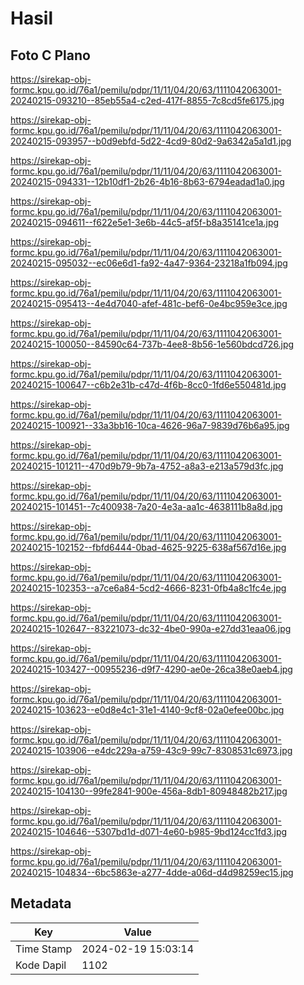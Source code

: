 # Hasil

## Foto C Plano

https://sirekap-obj-formc.kpu.go.id/76a1/pemilu/pdpr/11/11/04/20/63/1111042063001-20240215-093210--85eb55a4-c2ed-417f-8855-7c8cd5fe6175.jpg

https://sirekap-obj-formc.kpu.go.id/76a1/pemilu/pdpr/11/11/04/20/63/1111042063001-20240215-093957--b0d9ebfd-5d22-4cd9-80d2-9a6342a5a1d1.jpg

https://sirekap-obj-formc.kpu.go.id/76a1/pemilu/pdpr/11/11/04/20/63/1111042063001-20240215-094331--12b10df1-2b26-4b16-8b63-6794eadad1a0.jpg

https://sirekap-obj-formc.kpu.go.id/76a1/pemilu/pdpr/11/11/04/20/63/1111042063001-20240215-094611--f622e5e1-3e6b-44c5-af5f-b8a35141ce1a.jpg

https://sirekap-obj-formc.kpu.go.id/76a1/pemilu/pdpr/11/11/04/20/63/1111042063001-20240215-095032--ec06e6d1-fa92-4a47-9364-23218a1fb094.jpg

https://sirekap-obj-formc.kpu.go.id/76a1/pemilu/pdpr/11/11/04/20/63/1111042063001-20240215-095413--4e4d7040-afef-481c-bef6-0e4bc959e3ce.jpg

https://sirekap-obj-formc.kpu.go.id/76a1/pemilu/pdpr/11/11/04/20/63/1111042063001-20240215-100050--84590c64-737b-4ee8-8b56-1e560bdcd726.jpg

https://sirekap-obj-formc.kpu.go.id/76a1/pemilu/pdpr/11/11/04/20/63/1111042063001-20240215-100647--c6b2e31b-c47d-4f6b-8cc0-1fd6e550481d.jpg

https://sirekap-obj-formc.kpu.go.id/76a1/pemilu/pdpr/11/11/04/20/63/1111042063001-20240215-100921--33a3bb16-10ca-4626-96a7-9839d76b6a95.jpg

https://sirekap-obj-formc.kpu.go.id/76a1/pemilu/pdpr/11/11/04/20/63/1111042063001-20240215-101211--470d9b79-9b7a-4752-a8a3-e213a579d3fc.jpg

https://sirekap-obj-formc.kpu.go.id/76a1/pemilu/pdpr/11/11/04/20/63/1111042063001-20240215-101451--7c400938-7a20-4e3a-aa1c-4638111b8a8d.jpg

https://sirekap-obj-formc.kpu.go.id/76a1/pemilu/pdpr/11/11/04/20/63/1111042063001-20240215-102152--fbfd6444-0bad-4625-9225-638af567d16e.jpg

https://sirekap-obj-formc.kpu.go.id/76a1/pemilu/pdpr/11/11/04/20/63/1111042063001-20240215-102353--a7ce6a84-5cd2-4666-8231-0fb4a8c1fc4e.jpg

https://sirekap-obj-formc.kpu.go.id/76a1/pemilu/pdpr/11/11/04/20/63/1111042063001-20240215-102647--83221073-dc32-4be0-990a-e27dd31eaa06.jpg

https://sirekap-obj-formc.kpu.go.id/76a1/pemilu/pdpr/11/11/04/20/63/1111042063001-20240215-103427--00955236-d9f7-4290-ae0e-26ca38e0aeb4.jpg

https://sirekap-obj-formc.kpu.go.id/76a1/pemilu/pdpr/11/11/04/20/63/1111042063001-20240215-103623--e0d8e4c1-31e1-4140-9cf8-02a0efee00bc.jpg

https://sirekap-obj-formc.kpu.go.id/76a1/pemilu/pdpr/11/11/04/20/63/1111042063001-20240215-103906--e4dc229a-a759-43c9-99c7-8308531c6973.jpg

https://sirekap-obj-formc.kpu.go.id/76a1/pemilu/pdpr/11/11/04/20/63/1111042063001-20240215-104130--99fe2841-900e-456a-8db1-80948482b217.jpg

https://sirekap-obj-formc.kpu.go.id/76a1/pemilu/pdpr/11/11/04/20/63/1111042063001-20240215-104646--5307bd1d-d071-4e60-b985-9bd124cc1fd3.jpg

https://sirekap-obj-formc.kpu.go.id/76a1/pemilu/pdpr/11/11/04/20/63/1111042063001-20240215-104834--6bc5863e-a277-4dde-a06d-d4d98259ec15.jpg


## Metadata

| Key        | Value               |
| ---------- | ------------------- |
| Time Stamp | 2024-02-19 15:03:14 |
| Kode Dapil | 1102                |



